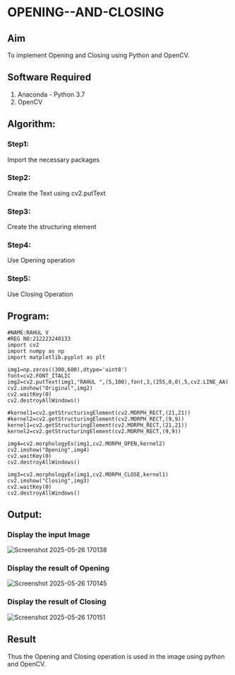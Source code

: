 # OPENING--AND-CLOSING
## Aim
To implement Opening and Closing using Python and OpenCV.

## Software Required
1. Anaconda - Python 3.7
2. OpenCV
## Algorithm:
### Step1:
Import the necessary packages


### Step2:
Create the Text using cv2.putText

### Step3:
Create the structuring element

### Step4:
Use Opening operation

### Step5:
Use Closing Operation

 
## Program:
```
#NAME:RAHUL V
#REG NO:212223240133
import cv2
import numpy as np
import matplotlib.pyplot as plt

img1=np.zeros((300,600),dtype='uint8')
font=cv2.FONT_ITALIC
img2=cv2.putText(img1,"RAHUL ",(5,100),font,3,(255,0,0),5,cv2.LINE_AA)
cv2.imshow("Original",img2)
cv2.waitKey(0)
cv2.destroyAllWindows()

#kernel1=cv2.getStructuringElement(cv2.MORPH_RECT,(21,21))
#kernel2=cv2.getStructuringElement(cv2.MORPH_RECT,(9,9))
kernel1=cv2.getStructuringElement(cv2.MORPH_RECT,(21,21))
kernel2=cv2.getStructuringElement(cv2.MORPH_RECT,(9,9))

img4=cv2.morphologyEx(img1,cv2.MORPH_OPEN,kernel2)
cv2.imshow("Opening",img4)
cv2.waitKey(0)
cv2.destroyAllWindows()

img3=cv2.morphologyEx(img1,cv2.MORPH_CLOSE,kernel1)
cv2.imshow("Closing",img3)
cv2.waitKey(0)
cv2.destroyAllWindows()
```
## Output:

### Display the input Image

![Screenshot 2025-05-26 170138](https://github.com/user-attachments/assets/87ea4eb3-74b7-457b-9d4c-633482b11d11)



### Display the result of Opening

![Screenshot 2025-05-26 170145](https://github.com/user-attachments/assets/dca59133-0a94-4a56-844c-fe24ffbcc318)




### Display the result of Closing

![Screenshot 2025-05-26 170151](https://github.com/user-attachments/assets/73e2e64f-ea76-4fbb-a430-eb89c7fe93cf)





## Result
Thus the Opening and Closing operation is used in the image using python and OpenCV.
